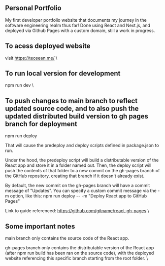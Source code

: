 ## Personal Portfolio
My first developer portfolio website that documents my journey in the software engineering realm thus far! Done using React and Next.js, and deployed via Github Pages with a custom domain, still a work in progress.
&nbsp;&nbsp;

## To acess deployed website
visit https://teosean.me/
\


## To run local version for development
npm run dev
\


## To push changes to main branch to reflect updated source code, and to also push the updated distributed build version to gh pages branch for deployment
npm run deploy

That will cause the predeploy and deploy scripts defined in package.json to run.

Under the hood, the predeploy script will build a distributable version of the React app and store it in a folder named out. Then, the deploy script will push the contents of that folder to a new commit on the gh-pages branch of the GitHub repository, creating that branch if it doesn't already exist.

By default, the new commit on the gh-pages branch will have a commit message of "Updates". You can specify a custom commit message via the -m option, like this: npm run deploy -- -m "Deploy React app to GitHub Pages"

Link to guide referenced: https://github.com/gitname/react-gh-pages
\


## Some important notes
main branch only contains the source code of the React app.

gh-pages branch only contains the distributable version of the React app (after npm run build has been ran on the source code), with the deployed website referencing this specific branch starting from the root folder.
\
